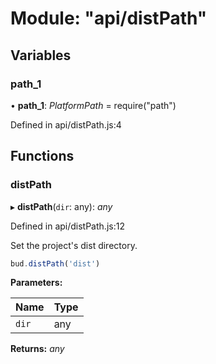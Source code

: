 # Module: "api/distPath"

## Variables

###  path_1

• **path_1**: *PlatformPath* = require("path")

Defined in api/distPath.js:4

## Functions

###  distPath

▸ **distPath**(`dir`: any): *any*

Defined in api/distPath.js:12

Set the project's dist directory.

```js
bud.distPath('dist')
```

**Parameters:**

Name | Type |
------ | ------ |
`dir` | any |

**Returns:** *any*

